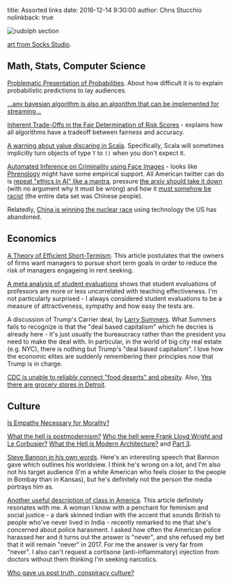 title: Assorted links
date: 2016-12-14 9:30:00
author: Chris Stucchio
nolinkback: true


![rudolph section](/blog_media/2016/assorted_links_dec_16_2016/rudolph-section-12.jpg)

[art from Socks Studio](http://socks-studio.com/2016/05/22/a-selection-of-paul-rudolphs-perspective-sections/).

## Math, Stats, Computer Science

[Problematic Presentation of Probabilities](https://allendowney.blogspot.com/2016/11/problematic-presentation-of.html). About how difficult it is to explain probabilistic predictions to lay audiences.

[...any bayesian algorithm is also an algorithm that can be implemented for streaming...](http://koaning.io/bayesian-propto-streaming-algorithms.html)

[Inherent Trade-Offs in the Fair Determination of Risk Scores](https://arxiv.org/pdf/1609.05807v2.pdf) - explains how all algorithms have a tradeoff between fairness and accuracy.

[A warning about value discaring in Scala](http://underscore.io/blog/posts/2016/11/24/value-discard.html). Specifically, Scala will sometimes implicitly turn objects of type `T` to `()` when you don't expect it.

[Automated Inference on Criminality using Face Images](https://arxiv.org/pdf/1611.04135v1.pdf) - looks like [Phrenology](https://en.wikipedia.org/wiki/Phrenology) might have some empirical support. All American twitter can do is [repeat "ethics in AI" like a mantra](https://twitter.com/mayhewsw/status/799370839389040640), pressure [the arxiv should take it down](https://twitter.com/mmitchell_ai/status/799515701874720768) (with no argument why it must be wrong) and how it [must somehow be racist](https://twitter.com/craignicol/status/799607828369592320) (the entire data set was Chinese people).

Relatedly, [China is winning the nuclear race](https://www.technologyreview.com/s/602051/fail-safe-nuclear-power/) using technology the US has abandoned.

## Economics

[A Theory of Efficient Short-Termism](http://poseidon01.ssrn.com/delivery.php?ID=318115065115116112006071070007020087017069064045069066075089119069073013022122126018022103030104056120001029126081080000114090117022094008013004024025097124116015112065073085000067011020002116008091086091104064099090012110122107114031019104025090066074&EXT=pdf). This article postulates that the owners of firms want managers to pursue short term goals in order to reduce the risk of managers engageing in rent seeking.

[A meta analysis of student evaluations](/blog_media/2016/assorted_links_nov_3_2016/Meta_analysis_of_faculty's_teaching_effectiveness_Student_evaluation_of_teaching_ratings_and_student_learning_are_not_related__student_evaluations_meta_analysis.pdf) shows that student evaluations of professors are more or less uncorrelated with teaching effectiveness. I'm not particularly surprised - I always considered student evaluations to be a measure of attractiveness, sympathy and how easy the tests are.

A discussion of Trump's Carrier deal, by [Larry Summers](https://www.washingtonpost.com/news/wonk/wp/2016/12/02/why-trumps-carrier-deal-is-bad-for-america/). What Summers fails to recognize is that the "deal based capitalism" which he decries is already here - it's just usually the bureaucracy rather than the president you need to make the deal with. In particular, in the world of big city real estate (e.g. NYC), there is nothing but Trump's "deal based capitalism". I love how the economic elites are suddenly remembering their principles now that Trump is in charge.

[CDC is unable to reliably connect "food deserts" and obesity](http://www.cdc.gov/pcd/issues/2013/12_0123.htm). Also, [Yes there are grocery stores in Detroit](http://www.urbanophile.com/2011/01/25/yes-there-are-grocery-stores-in-detroit-by-james-griffioen/).

## Culture

[Is Empathy Necessary for Morality?](http://subcortex.com/IsEmpathyNecessaryForMoralityPrinz.pdf)

[What the hell is postmodernism?](http://www.mcmansionhell.com/post/152216735596/what-the-hell-is-postmodernism) [Who the hell were Frank Lloyd Wright and Le Corbusier?](http://www.mcmansionhell.com/post/153445841456/who-the-hell-were-frank-lloyd-wright-and-le) [What the Hell is Modern Architecture?](http://www.mcmansionhell.com/post/153744814616/what-the-hell-is-modern-architecture-part-two) and [Part 3](http://www.mcmansionhell.com/post/154043891761/what-the-hell-is-modern-architecture-part-three).

[Steve Bannon in his own words](https://www.buzzfeed.com/lesterfeder/this-is-how-steve-bannon-sees-the-entire-world). Here's an interesting speech that Bannon gave which outlines his worldview. I think he's wrong on a lot, and I'm also not his target audience (I'm a white American who feels closer to the people in Bombay than in Kansas), but he's definitely not the person the media portrays him as.

[Another useful description of class in America](http://siderea.livejournal.com/1260265.html). This article definitely resonates with me. A woman I know with a penchant for feminism and social justice - a dark skinned Indian with the accent that sounds British to people who've never lived in India - recently remarked to me that she's concerned about police harasment. I asked how often the American police harassed her and it turns out the answer is "never", and she refused my bet that it will remain "never" in 2017. For me the answer is very far from "never". I also can't request a cortisone (anti-inflammatory) injection from doctors without them thinking I'm seeking narcotics.

[Who gave us post truth, conspiracy culture?](http://hurryupharry.org/2016/11/27/who-gave-us-post-truth-conspiracy-culture-and-the-alt-right/)

